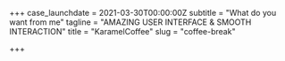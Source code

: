 +++
case_launchdate = 2021-03-30T00:00:00Z
subtitle = "What do you want from me"
tagline = "AMAZING USER INTERFACE & SMOOTH INTERACTION"
title = "<span>Karamel</span>Coffee"
slug = "coffee-break"

+++
